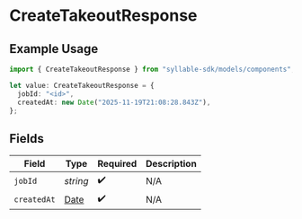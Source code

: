 # CreateTakeoutResponse

## Example Usage

```typescript
import { CreateTakeoutResponse } from "syllable-sdk/models/components";

let value: CreateTakeoutResponse = {
  jobId: "<id>",
  createdAt: new Date("2025-11-19T21:08:28.843Z"),
};
```

## Fields

| Field                                                                                         | Type                                                                                          | Required                                                                                      | Description                                                                                   |
| --------------------------------------------------------------------------------------------- | --------------------------------------------------------------------------------------------- | --------------------------------------------------------------------------------------------- | --------------------------------------------------------------------------------------------- |
| `jobId`                                                                                       | *string*                                                                                      | :heavy_check_mark:                                                                            | N/A                                                                                           |
| `createdAt`                                                                                   | [Date](https://developer.mozilla.org/en-US/docs/Web/JavaScript/Reference/Global_Objects/Date) | :heavy_check_mark:                                                                            | N/A                                                                                           |